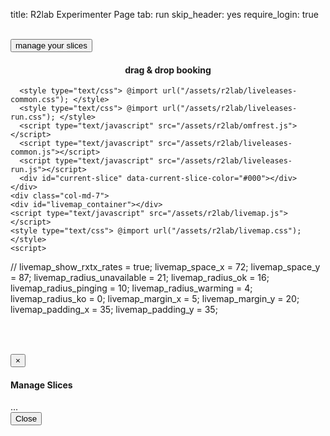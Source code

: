 title: R2lab Experimenter Page
tab: run
skip_header: yes
require_login: true
<!--float_menu_template: r2lab/float-menu-slices.html-->

<div class="container">
  <div class="row">
    <div class="col-md-12">
      <div id='messages' style="display: none" class="" role="alert">
        <a class="close" onclick="$('.alert').hide()">×</a>
      </div>
      <div id='loading' style="display: none" class="alert alert-info" role="alert">
        <strong>Be patient!</strong> Loading informations from server...
      </div>
    </div>
  </div>
  <br />
  <div class="row" id="all">
    <div class="col-md-2">
      <div id="wrap">
        <div id="manage_slices">
          <button type="button" data-toggle="modal" data-target="#slice_modal" class="fc-button fc-state-default fc-corner-left fc-corner-right sd">manage your slices</button>
        </div>
        <div id="my-slices">
          <h4 align="center">drag & drop booking</h4>
        </div>
        <div style="clear:both"></div>
      </div>
    </div>
    <div class="col-md-3 personal_col">
      <div id="calendar"></div>
      <script type="text/javascript" src="/assets/js/moment.min.js"></script>
      <script type="text/javascript" src="/assets/js/jquery-ui.fullcalendar-custom.min.js"></script>
      <script type="text/javascript" src="/assets/js/fullcalendar.min.js"></script>
      <script type="text/javascript" src="/assets/js/jquery.cookie-v141.min.js"></script>
      <style type="text/css"> @import url("/assets/css/fullcalendar.css"); </style>

      <style type="text/css"> @import url("/assets/r2lab/liveleases-common.css"); </style>
      <style type="text/css"> @import url("/assets/r2lab/liveleases-run.css"); </style>
      <script type="text/javascript" src="/assets/r2lab/omfrest.js"></script>
      <script type="text/javascript" src="/assets/r2lab/liveleases-common.js"></script>      
      <script type="text/javascript" src="/assets/r2lab/liveleases-run.js"></script>
      <div id="current-slice" data-current-slice-color="#000"></div>
    </div>
    <div class="col-md-7">
    <div id="livemap_container"></div>
    <script type="text/javascript" src="/assets/r2lab/livemap.js"></script>
    <style type="text/css"> @import url("/assets/r2lab/livemap.css"); </style>
    <script>
//    livemap_show_rxtx_rates = true;
    livemap_space_x = 72;
    livemap_space_y = 87;
    livemap_radius_unavailable = 21;
    livemap_radius_ok = 16;
    livemap_radius_pinging = 10;
    livemap_radius_warming = 4;
    livemap_radius_ko = 0;
    livemap_margin_x = 5;
    livemap_margin_y = 20;
    livemap_padding_x = 35;
    livemap_padding_y = 35;
    </script>
    <div id="actions"></div>
    </div>
  </div>
  <div class="row">
    <div class="col-md-12">
      <br/>
      <table class="table table-condensed" id='livetable_container'> </table>
      <script type="text/javascript" src="/assets/r2lab/livetable.js"></script>
      <script>
      //livetable_show_rxtx_rates = true;
      </script>
      <style type="text/css"> @import url("/assets/r2lab/livetable.css"); </style>
    </div>
  </div>    
</div>

<!-- PARTIAL MODAL FOR SLICES - USED IN RUN OR BOOK -->
<script type="text/javascript" src="/assets/r2lab/liveslices.js"></script>
<style type="text/css"> @import url("/assets/r2lab/liveslices.css"); </style>
<div class="modal fade" id="slice_modal" tabindex="-1" role="dialog" aria-labelledby="myModalSlice">
  <div class="modal-dialog" role="document">
    <div class="modal-content">
      <div class="modal-header">
        <button type="button" class="close" data-dismiss="modal" aria-label="Close">
	  <span aria-hidden="true">&times;</span>
	</button>
        <h4 class="modal-title" id="myModalSlice">Manage Slices</h4>
      </div>
      <div class="modal-body" id="list-slices">
        ...
      </div>
      <div class="modal-footer">
        <button type="button" class="btn btn-default" data-dismiss="modal">Close</button>
      </div>
    </div>
  </div>
</div>
